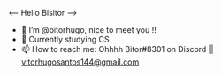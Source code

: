 <-- Hello Bisitor -->
- 👋 I’m @bitorhugo, nice to meet you !!
- 🌱 Currently studying CS  
- 📫 How to reach me: Ohhhh Bitor#8301 on Discord || vitorhugosantos144@gmail.com

<!---
bitorhugo/bitorhugo is a ✨ special ✨ repository because its `README.md` (this file) appears on your GitHub profile.
You can click the Preview link to take a look at your changes.
--->
